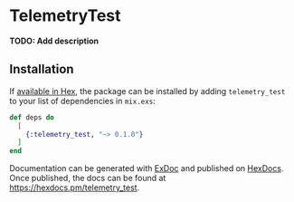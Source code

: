 # TelemetryTest

**TODO: Add description**

## Installation

If [available in Hex](https://hex.pm/docs/publish), the package can be installed
by adding `telemetry_test` to your list of dependencies in `mix.exs`:

```elixir
def deps do
  [
    {:telemetry_test, "~> 0.1.0"}
  ]
end
```

Documentation can be generated with [ExDoc](https://github.com/elixir-lang/ex_doc)
and published on [HexDocs](https://hexdocs.pm). Once published, the docs can
be found at <https://hexdocs.pm/telemetry_test>.


